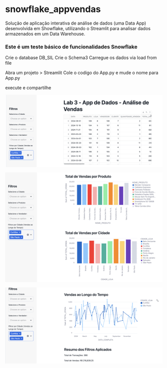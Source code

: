 # snowflake_appvendas
Solução de aplicação interativa de análise de dados (uma Data App) desenvolvida em Showflake, utilizando o Streamlit para analisar dados armazenados em um Data Warehouse.

### Este é um teste básico de funcionalidades Snowflake

Crie o database DB_SIL
Crie o Schema3
Carregue os dados via load from file

Abra um projeto > Streamlit
Cole o codigo do App.py e mude o nome para App.py

execute e compartilhe 

![Aplicação](/images/App1.png)

![Aplicação2](/images/App2.png)

![Aplicação3](/images/App3.png)
